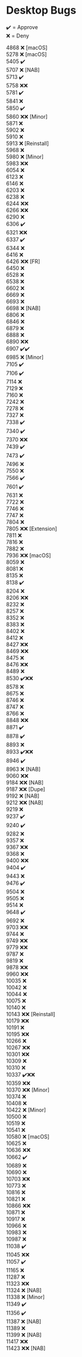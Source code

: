 # Desktop Bugs

✔️ = Approve  
❌ = Deny

4868 ❌ [macOS]  
5278 ❌ [macOS]  
5405 ✔️  
5707 ❌ [NAB]  
5713 ✔️  
5758 ❌❌  
5781 ✔️  
5841 ❌  
5850 ✔️  
5860 ❌❌ [Minor]  
5871 ❌  
5902 ❌  
5910 ❌  
5913 ❌ [Reinstall]  
5968 ❌  
5980 ❌ [Minor]  
5983 ❌❌  
6054 ❌  
6123 ❌  
6146 ❌  
6203 ❌  
6238 ❌  
6244 ❌❌  
6266 ❌❌  
6290 ❌  
6306 ✔️  
6321 ❌❌  
6337 ✔️  
6344 ❌  
6416 ❌  
6426 ❌❌ [FR]  
6450 ❌  
6528 ❌  
6538 ❌  
6602 ❌  
6669 ❌  
6693 ❌  
6698 ❌ [NAB]  
6806 ❌  
6846 ❌  
6879 ❌  
6888 ❌  
6890 ❌❌  
6907 ✔️✔️  
6985 ❌ [Minor]  
7105 ✔️  
7106 ✔️  
7114 ❌  
7129 ❌  
7160 ❌  
7242 ❌  
7278 ❌  
7327 ❌  
7338 ✔️  
7340 ✔️  
7370 ❌❌  
7439 ✔️  
7473 ✔️  
7496 ❌  
7550 ❌  
7566 ✔️  
7601 ✔️  
7631 ❌  
7722 ❌  
7746 ❌  
7747 ❌  
7804 ❌  
7805 ❌❌ [Extension]  
7811 ❌  
7816 ❌  
7882 ❌  
7936 ❌❌ [macOS]  
8059 ❌  
8081 ❌  
8135 ❌  
8138 ✔️  
8204 ❌  
8206 ❌❌  
8232 ❌  
8257 ❌  
8352 ❌  
8383 ❌  
8402 ❌  
8412 ❌  
8427 ❌❌  
8469 ❌❌  
8475 ❌  
8476 ❌❌  
8489 ❌  
8530 ✔️❌❌  
8578 ❌  
8675 ❌  
8746 ❌  
8747 ❌  
8766 ❌  
8848 ❌❌  
8871 ✔️  
8878 ✔️  
8893 ❌  
8933 ✔️❌❌  
8946 ✔️  
8963 ❌ [NAB]  
9060 ❌❌  
9184 ❌❌ [NAB]  
9187 ❌❌ [Dupe]  
9192 ❌ [NAB]  
9212 ❌❌ [NAB]  
9219 ❌  
9237 ✔️  
9240 ✔️  
9282 ❌  
9357 ❌  
9367 ❌❌  
9368 ❌  
9400 ❌❌  
9404 ✔️  
9443 ❌  
9476 ✔️  
9504 ❌  
9505 ❌  
9514 ❌  
9648 ✔️  
9692 ❌  
9703 ❌❌  
9744 ❌  
9749 ❌❌  
9779 ❌❌  
9787 ❌  
9819 ❌  
9878 ❌❌  
9960 ❌❌  
10035 ❌  
10042 ❌  
10044 ❌  
10075 ❌  
10140 ❌  
10143 ❌❌ [Reinstall]  
10179 ❌❌  
10191 ❌  
10195 ❌❌  
10266 ❌  
10267 ❌❌  
10301 ❌❌  
10309 ❌  
10310 ❌  
10337 ✔️❌❌  
10359 ❌❌  
10370 ❌❌ [Minor]  
10374 ❌  
10408 ❌  
10422 ❌ [Minor]  
10500 ❌  
10519 ❌  
10541 ❌  
10580 ❌ [macOS]  
10625 ❌  
10636 ❌❌  
10662 ✔️  
10689 ❌  
10690 ❌  
10703 ❌❌  
10773 ❌  
10816 ❌  
10821 ❌  
10866 ❌❌  
10871 ❌  
10917 ❌  
10966 ❌  
10983 ❌  
10987 ❌  
11038 ✔️  
11045 ❌❌  
11057 ✔️  
11165 ❌  
11287 ❌  
11323 ❌❌  
11324 ❌ [NAB]  
11338 ❌ [Minor]  
11349 ✔️  
11356 ✔️  
11387 ❌ [NAB]  
11389 ❌  
11399 ❌ [NAB]  
11417 ❌❌  
11423 ❌❌ [NAB]
